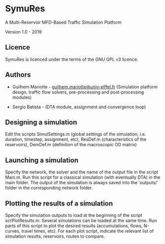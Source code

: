 # SymuRes
A Multi-Reservoir MFD-Based Traffic Simulation Platform

Version 1.0 - 2019

Licence
-------
SymuRes is licenced under the terms of the GNU GPL v3 licence.

Authors
-------
- Guilhem Mariotte - guilhem.mariotte@univ-eiffel.fr
(Simulation platform design, traffic flow solvers, pre-processing and post-processing modules)

- Sergio Batista - 
(DTA module, assignment and convergence loop)

Designing a simulation
----------------------
Edit the scripts SimulSettings.m (global settings of the simulation, i.e. duration, timestep, assignment, etc), ResDef.m (characteristics of the reservoirs), DemDef.m (definition of the macroscopic OD matrix)

Launching a simulation
----------------------
Specify the network, the solver and the name of the output file in the script Main.m. Run this script for a classical simulation (with eventually DTA) in the main folder. The output of the simulation is always saved into the 'outputs/' folder in the corresponding network folder.

Plotting the results of a simulation
------------------------------------
Specify the simulation outputs to load at the beginning of the script scrPlotResults.m. Several simulations can be loaded at the same time. Run parts of this script to plot the desired results (accumulations, flows, N-curves, travel times, etc). For each plot script, indicate the relevant list of simulation results, reservoirs, routes to compare.
